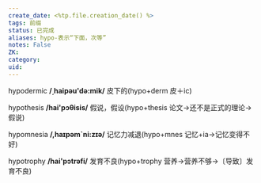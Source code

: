 ```yaml
---
create_date: <%tp.file.creation_date() %>
tags: 前缀
status: 已完成 
aliases: hypo-表示“下面，次等”
notes: False
ZK: 
category: 
uid: 
---
```


hypodermic **/͵haipəu'də:mik/** 皮下的(hypo+derm 皮＋ic) 

hypothesis **/hai'pɔθisis/** 假说，假设(hypo+thesis 论文→还不是正式的理论→假说)

hypomnesia **/,haɪpəm`ni:zɪə/** 记忆力减退(hypo+mnes 记忆+ia→记忆变得不好)

hypotrophy **/hai'pɔtrəfi/** 发育不良(hypo+trophy 营养→营养不够→〔导致〕发育不良)